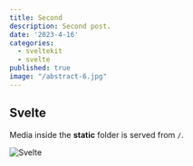 ```yaml
---
title: Second
description: Second post.
date: '2023-4-16'
categories:
  - sveltekit
  - svelte
published: true
image: "/abstract-6.jpg"
---
```


## Svelte

Media inside the **static** folder is served from `/`.

![Svelte](favicon.png)

